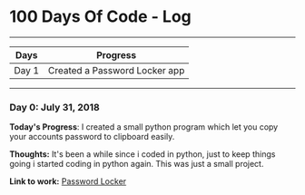 # 100 Days Of Code - Log

-------------------------

| Days | Progress |
|------|----------|
| Day 1| Created a Password Locker app |

---------------------------
### Day 0: July 31, 2018

**Today's Progress**: I created a small python program which let you copy your accounts password to clipboard easily.

**Thoughts:** It's been a while since i coded in python, just to keep things going i started coding in python again. This was just a small project.

**Link to work:** [Password Locker](https://github.com/naumanafsar/100-days-of-code/tree/master/progress/password-locker)
